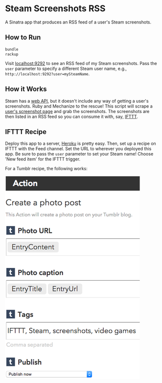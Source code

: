 # Steam Screenshots RSS

A Sinatra app that produces an RSS feed of a user's Steam screenshots.

## How to Run

    bundle
    rackup

Visit [localhost:9292](http://localhost:9292/) to see an RSS feed of my Steam screenshots. Pass the `user` parameter to specify a different Steam user name, e.g., `http://localhost:9292?user=mySteamName`.

## How it Works

Steam has a [web API](https://developer.valvesoftware.com/wiki/Steam_Web_API),
but it doesn't include any way of getting a user's screenshots. Ruby and
Mechanize to the rescue! This script will scrape a
[user's screenshot page](http://steamcommunity.com/id/cheshire137/screenshots/?appid=0&sort=newestfirst&browsefilter=myfiles&view=grid)
and grab the screenshots. The screenshots are then listed in an RSS feed so
you can consume it with, say, [IFTTT](https://ifttt.com).

## IFTTT Recipe

Deploy this app to a server, [Heroku](https://dashboard.heroku.com/apps) is
pretty easy. Then, set up a recipe on IFTTT with the Feed channel. Set the URL
to wherever you deployed this app. Be sure to pass the `user` parameter to set
your Steam name! Choose 'New feed item' for the IFTTT trigger.

For a Tumblr recipe, the following works:

![Tumblr IFTTT recipe](https://raw.githubusercontent.com/cheshire137/steam-screenshots-rss/master/ifttt-screenshot.png)
